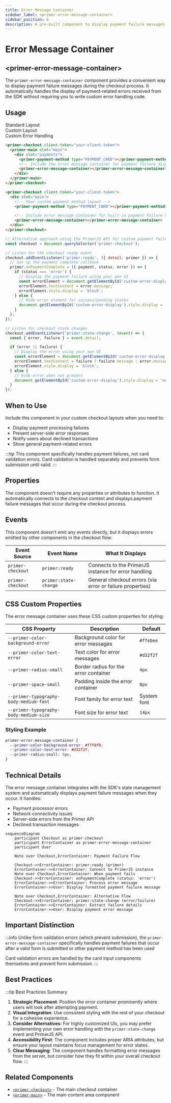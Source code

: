 ```yaml
---
title: Error Message Container
sidebar_label: <primer-error-message-container>
sidebar_position: 6
description: A pre-built component to display payment failure messages in the checkout process
---
```


# Error Message Container

## \<primer-error-message-container\>

The `primer-error-message-container` component provides a convenient way to display payment failure messages during the checkout process. It automatically handles the display of payment-related errors received from the SDK without requiring you to write custom error handling code.

## Usage

<div class="tabs-container">
<div class="tabs">
<div class="tab standard active">Standard Layout</div>
<div class="tab custom">Custom Layout</div>
<div class="tab events">Custom Error Handling</div>
</div>

<div class="tab-content standard active">

```html
<primer-checkout client-token="your-client-token">
  <primer-main slot="main">
    <div slot="payments">
      <primer-payment-method type="PAYMENT_CARD"></primer-payment-method>
      <!-- Include the error message container for payment failure display -->
      <primer-error-message-container></primer-error-message-container>
    </div>
  </primer-main>
</primer-checkout>
```

</div>

<div class="tab-content custom">

```html
<primer-checkout client-token="your-client-token">
  <div slot="main">
    <!-- Your custom payment method layout -->
    <primer-payment-method type="PAYMENT_CARD"></primer-payment-method>

    <!-- Include error message container for built-in payment failure handling -->
    <primer-error-message-container></primer-error-message-container>
  </div>
</primer-checkout>
```

</div>

<div class="tab-content events">

```javascript
// Alternative approach using the PrimerJS API for custom payment failure handling
const checkout = document.querySelector('primer-checkout');

// Listen for the checkout ready event
checkout.addEventListener('primer:ready', ({ detail: primer }) => {
  // Set up the payment complete callback
  primer.onPaymentComplete = ({ payment, status, error }) => {
    if (status === 'error') {
      // Display the payment failure using your own UI
      const errorElement = document.getElementById('custom-error-display');
      errorElement.textContent = error.message;
      errorElement.style.display = 'block';
    } else {
      // Hide error element for success/pending states
      document.getElementById('custom-error-display').style.display = 'none';
    }
  };
});

// Listen for checkout state changes
checkout.addEventListener('primer:state-change', (event) => {
  const { error, failure } = event.detail;

  if (error || failure) {
    // Display the error using your own UI
    const errorElement = document.getElementById('custom-error-display');
    errorElement.textContent = failure ? failure.message : error.message;
    errorElement.style.display = 'block';
  } else {
    // Hide error when not present
    document.getElementById('custom-error-display').style.display = 'none';
  }
});
```

</div>
</div>

## When to Use

Include this component in your custom checkout layouts when you need to:

- Display payment processing failures
- Present server-side error responses
- Notify users about declined transactions
- Show general payment-related errors

:::tip
This component specifically handles payment failures, not card validation errors. Card validation is handled separately and prevents form submission until valid.
:::

## Properties

The component doesn't require any properties or attributes to function. It automatically connects to the checkout context and displays payment failure messages that occur during the checkout process.

## Events

This component doesn't emit any events directly, but it displays errors emitted by other components in the checkout flow:

| Event Source      | Event Name            | What It Displays                                          |
| ----------------- | --------------------- | --------------------------------------------------------- |
| `primer-checkout` | `primer:ready`        | Connects to the PrimerJS instance for error handling      |
| `primer-checkout` | `primer:state-change` | General checkout errors (via error or failure properties) |

## CSS Custom Properties

The error message container uses these CSS custom properties for styling:

| CSS Property                           | Description                           | Default     |
| -------------------------------------- | ------------------------------------- | ----------- |
| `--primer-color-background-error`      | Background color for error messages   | `#ffebee`   |
| `--primer-color-text-error`            | Text color for error messages         | `#d32f2f`   |
| `--primer-radius-small`                | Border radius for the error container | `4px`       |
| `--primer-space-small`                 | Padding inside the error container    | `8px`       |
| `--primer-typography-body-medium-font` | Font family for error text            | System font |
| `--primer-typography-body-medium-size` | Font size for error text              | `14px`      |

### Styling Example

```css
primer-error-message-container {
  --primer-color-background-error: #fff0f0;
  --primer-color-text-error: #d32f2f;
  --primer-radius-small: 8px;
}
```

## Technical Details

The error message container integrates with the SDK's state management system and automatically displays payment failure messages when they occur. It handles:

- Payment processor errors
- Network connectivity issues
- Server-side errors from the Primer API
- Declined transaction messages

```mermaid
sequenceDiagram
    participant Checkout as primer-checkout
    participant ErrorContainer as primer-error-message-container
    participant User

    Note over Checkout,ErrorContainer: Payment Failure Flow

    Checkout->>ErrorContainer: primer:ready (primer)
    ErrorContainer->>ErrorContainer: Connect to PrimerJS instance
    Note over Checkout,ErrorContainer: When payment fails
    Checkout->>ErrorContainer: onPaymentComplete (status: 'error')
    ErrorContainer->>ErrorContainer: Process error message
    ErrorContainer->>User: Display formatted payment failure message

    Note over Checkout,ErrorContainer: Alternative Flow
    Checkout->>ErrorContainer: primer:state-change (error/failure)
    ErrorContainer->>ErrorContainer: Extract failure details
    ErrorContainer->>User: Display payment error message
```

## Important Distinction

:::info
Unlike form validation errors (which prevent submission), the `primer-error-message-container` specifically handles payment failures that occur after a valid form is submitted or other payment method has been used

Card validation errors are handled by the card input components themselves and prevent form submission.
:::

## Best Practices

:::tip Best Practices Summary

1. **Strategic Placement**: Position the error container prominently where users will look after attempting payment.
2. **Visual Integration**: Use consistent styling with the rest of your checkout for a cohesive experience.
3. **Consider Alternatives**: For highly customized UIs, you may prefer implementing your own error handling with the `primer:state-change` event and PrimerJS API.
4. **Accessibility First**: The component includes proper ARIA attributes, but ensure your layout maintains focus management for error states.
5. **Clear Messaging**: The component handles formatting error messages from the server, but consider how they fit within your overall checkout flow.
   :::

## Related Components

- [`<primer-checkout>`](/sdk-reference/primer-checkout-doc) - The main checkout container
- [`<primer-main>`](/sdk-reference/Components/primer-main-doc) - The main content area component
